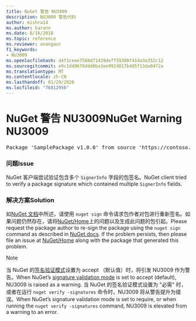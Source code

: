 ```yaml
---
title: NuGet 警告 NU3009
description: NU3009 警告代码
author: mishra14
ms.author: karann
ms.date: 8/16/2018
ms.topic: reference
ms.reviewer: anangaur
f1_keywords:
- NU3009
ms.openlocfilehash: d4f1ceee7580d71439deff59300f414a3e352c12
ms.sourcegitcommit: e9c1dd0679ddd8ba3ee992d817b405f13da0472a
ms.translationtype: MT
ms.contentlocale: zh-CN
ms.lasthandoff: 01/29/2020
ms.locfileid: "76812956"
---
```

# <a name="nuget-warning-nu3009"></a><span data-ttu-id="4ea34-103">NuGet 警告 NU3009</span><span class="sxs-lookup"><span data-stu-id="4ea34-103">NuGet Warning NU3009</span></span>

<pre>Package 'SamplePackage v1.0.0' from source 'https://contoso.com/index.json': The package signature file does not contain exactly one primary signature.</pre>

### <a name="issue"></a><span data-ttu-id="4ea34-104">问题</span><span class="sxs-lookup"><span data-stu-id="4ea34-104">Issue</span></span>

<span data-ttu-id="4ea34-105">NuGet 客户端尝试验证包含多个 `SignerInfo` 字段的包签名。</span><span class="sxs-lookup"><span data-stu-id="4ea34-105">NuGet client tried to verify a package signature which contained multiple `SignerInfo` fields.</span></span>


### <a name="solution"></a><span data-ttu-id="4ea34-106">解决方案</span><span class="sxs-lookup"><span data-stu-id="4ea34-106">Solution</span></span>

<span data-ttu-id="4ea34-107">如[NuGet 文档](../../create-packages/sign-a-package.md)中所述，请使用 `nuget sign` 命令请求包作者对包进行重新签名。如果问题仍然存在，请将[NuGet/Home](https://github.com/NuGet/Home/issues)上的问题以及生成此问题的包引起。</span><span class="sxs-lookup"><span data-stu-id="4ea34-107">Please request the package author to re-sign the package using the `nuget sign` command as described in [NuGet docs](../../create-packages/sign-a-package.md). If the problem persists, then please file an issue at [NuGet/Home](https://github.com/NuGet/Home/issues) along with the package that generated this problem.</span></span>


> [!Note]
> <span data-ttu-id="4ea34-108">当 NuGet 的[签名验证模式](../../consume-packages/installing-signed-packages.md#configure-package-signature-requirements)设置为 accept （默认值）时，将引发 NU3009 作为警告。</span><span class="sxs-lookup"><span data-stu-id="4ea34-108">When NuGet’s [signature validation mode](../../consume-packages/installing-signed-packages.md#configure-package-signature-requirements) is set to accept (default), NU3009 is raised as a warning.</span></span> <span data-ttu-id="4ea34-109">当 NuGet 的签名验证模式设置为 "必需" 时，或者在运行 `nuget verify -signatures` 命令时，NU3009 将从警告提升为错误。</span><span class="sxs-lookup"><span data-stu-id="4ea34-109">When NuGet’s signature validation mode is set to require, or when running the `nuget verify -signatures` command, NU3009 is elevated from a warning to an error.</span></span> 
